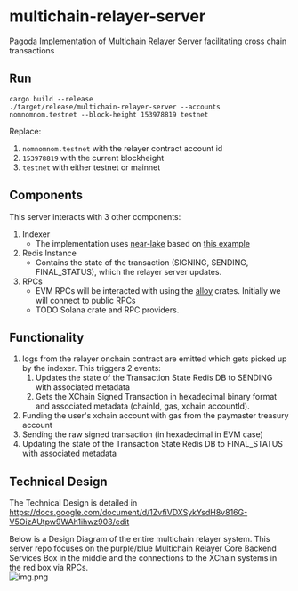 # multichain-relayer-server
Pagoda Implementation of Multichain Relayer Server facilitating cross chain transactions 

## Run
```shell
cargo build --release
./target/release/multichain-relayer-server --accounts nomnomnom.testnet --block-height 153978819 testnet
```
Replace: 
1. `nomnomnom.testnet` with the relayer contract account id
2. `153978819` with the current blockheight
3. `testnet` with either testnet or mainnet

## Components
This server interacts with 3 other components:
1. Indexer 
   - The implementation uses [near-lake](https://github.com/near/near-lake-framework-rs) based on [this example](https://github.com/near-examples/indexer-tx-watcher-example-lake/tree/main)
2. Redis Instance
    - Contains the state of the transaction (SIGNING, SENDING, FINAL_STATUS), which the relayer server updates.
3. RPCs
    - EVM RPCs will be interacted with using the [alloy](https://github.com/alloy-rs/) crates. Initially we will connect to public RPCs
    - TODO Solana crate and RPC providers.

## Functionality
1. logs from the relayer onchain contract are emitted which gets picked up by the indexer. This triggers 2 events:
   1. Updates the state of the Transaction State Redis DB to SENDING with associated metadata 
   2. Gets the XChain Signed Transaction in hexadecimal binary format and associated metadata (chainId, gas, xchain accountId).
2. Funding the user's xchain account with gas from the paymaster treasury account
3. Sending the raw signed transaction (in hexadecimal in EVM case)
4. Updating the state of the Transaction State Redis DB to FINAL_STATUS with associated metadata


## Technical Design
The Technical Design is detailed in https://docs.google.com/document/d/1ZvfiVDXSykYsdH8v816G-V5OizAUtpw9WAh1ihwz908/edit

Below is a Design Diagram of the entire multichain relayer system. 
This server repo focuses on the purple/blue Multichain Relayer Core Backend Services Box in the middle and the connections to the XChain systems in the red box via RPCs.  
![img.png](img.png)